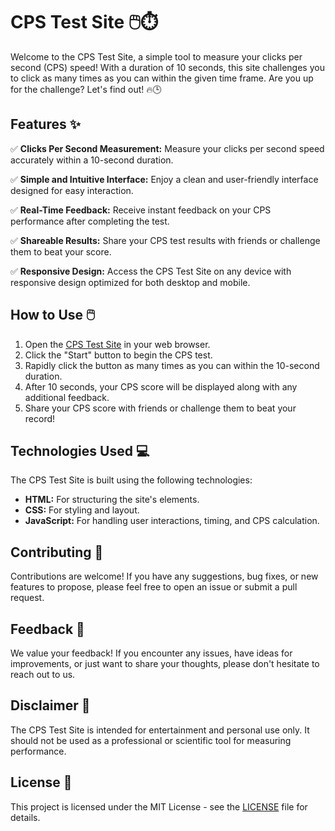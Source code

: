 # CPS Test Site 🖱️⏱️

Welcome to the CPS Test Site, a simple tool to measure your clicks per second (CPS) speed! With a duration of 10 seconds, this site challenges you to click as many times as you can within the given time frame. Are you up for the challenge? Let's find out! 🔥🕒

## Features ✨

✅ **Clicks Per Second Measurement:** Measure your clicks per second speed accurately within a 10-second duration.

✅ **Simple and Intuitive Interface:** Enjoy a clean and user-friendly interface designed for easy interaction.

✅ **Real-Time Feedback:** Receive instant feedback on your CPS performance after completing the test.

✅ **Shareable Results:** Share your CPS test results with friends or challenge them to beat your score.

✅ **Responsive Design:** Access the CPS Test Site on any device with responsive design optimized for both desktop and mobile.

## How to Use 🖱️

1. Open the [CPS Test Site](https://cpstest-one.vercel.app/) in your web browser.
2. Click the "Start" button to begin the CPS test.
3. Rapidly click the button as many times as you can within the 10-second duration.
4. After 10 seconds, your CPS score will be displayed along with any additional feedback.
5. Share your CPS score with friends or challenge them to beat your record!

## Technologies Used 💻

The CPS Test Site is built using the following technologies:

- **HTML:** For structuring the site's elements.
- **CSS:** For styling and layout.
- **JavaScript:** For handling user interactions, timing, and CPS calculation.

## Contributing 🤝

Contributions are welcome! If you have any suggestions, bug fixes, or new features to propose, please feel free to open an issue or submit a pull request.

## Feedback 📝

We value your feedback! If you encounter any issues, have ideas for improvements, or just want to share your thoughts, please don't hesitate to reach out to us.

## Disclaimer 📣

The CPS Test Site is intended for entertainment and personal use only. It should not be used as a professional or scientific tool for measuring performance.

## License 📄

This project is licensed under the MIT License - see the [LICENSE](LICENSE) file for details.
